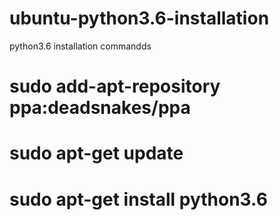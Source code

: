 # ubuntu-python3.6-installation
python3.6 installation commandds


# sudo add-apt-repository ppa:deadsnakes/ppa
# sudo apt-get update
# sudo apt-get install python3.6
